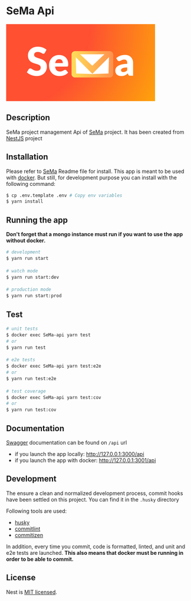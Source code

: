 # SeMa Api

![SeMa Logo](https://github.com/Geslain/SeMa/blob/main/logo.png?raw=true "SeMa Logo")

## Description

SeMa project management Api of [SeMa](https://github.com/Geslain/SeMa-api) project. It has been created from [NestJS](http://nestjs.com/) project

## Installation

Please refer to [SeMa](https://github.com/Geslain/SeMa-api) Readme file for install. This app is meant to be used with [docker](https://www.docker.com/).
But still, for development purpose you can install with the following command:

```bash
$ cp .env.template .env # Copy env variables
$ yarn install
```

## Running the app

**Don't forget that a mongo instance must run if you want to use the app without docker.**

```bash
# development
$ yarn run start

# watch mode
$ yarn run start:dev

# production mode
$ yarn run start:prod
```

## Test

```bash
# unit tests
$ docker exec SeMa-api yarn test 
# or 
$ yarn run test

# e2e tests
$ docker exec SeMa-api yarn test:e2e
# or
$ yarn run test:e2e

# test coverage
$ docker exec SeMa-api yarn test:cov
# or
$ yarn run test:cov
```

## Documentation

[Swagger](https://swagger.io/) documentation can be found on `/api` url

* if you launch the app locally: http://127.0.0.1:3000/api
* if you launch the app with docker: http://127.0.0.1:3001/api

## Development

The ensure a clean and normalized development process, commit hooks have been settled on this project. You can find it in the `.husky` directory

Following tools are used:
* [husky](https://typicode.github.io/husky/)
* [commitlint](https://commitlint.js.org/)
* [commitizen](https://commitizen-tools.github.io/commitizen/)

In addition, every time you commit, code is formatted, linted, and unit and e2e tests are launched.
**This also means that docker must be running in order to be able to commit.**

## License

Nest is [MIT licensed](LICENSE).
